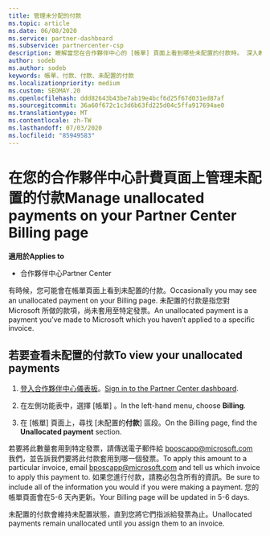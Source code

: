```yaml
---
title: 管理未分配的付款
ms.topic: article
ms.date: 06/08/2020
ms.service: partner-dashboard
ms.subservice: partnercenter-csp
description: 瞭解當您在合作夥伴中心的 [帳單] 頁面上看到哪些未配置的付款時。 深入瞭解如何將它們套用到您的發票。
author: sodeb
ms.author: sodeb
keywords: 帳單、付款、付款、未配置的付款
ms.localizationpriority: medium
ms.custom: SEOMAY.20
ms.openlocfilehash: ddd82643b43be7ab19e4bcf6d25f67d031ed87af
ms.sourcegitcommit: 36a60f672c1c3d6b63fd225d04c5ffa917694ae0
ms.translationtype: MT
ms.contentlocale: zh-TW
ms.lasthandoff: 07/03/2020
ms.locfileid: "85949583"
---
```

# <a name="manage-unallocated-payments-on-your-partner-center-billing-page"></a><span data-ttu-id="4b10e-105">在您的合作夥伴中心計費頁面上管理未配置的付款</span><span class="sxs-lookup"><span data-stu-id="4b10e-105">Manage unallocated payments on your Partner Center Billing page</span></span>

<span data-ttu-id="4b10e-106">**適用於**</span><span class="sxs-lookup"><span data-stu-id="4b10e-106">**Applies to**</span></span>

- <span data-ttu-id="4b10e-107">合作夥伴中心</span><span class="sxs-lookup"><span data-stu-id="4b10e-107">Partner Center</span></span>

<span data-ttu-id="4b10e-108">有時候，您可能會在帳單頁面上看到未配置的付款。</span><span class="sxs-lookup"><span data-stu-id="4b10e-108">Occasionally you may see an unallocated payment on your Billing page.</span></span> <span data-ttu-id="4b10e-109">未配置的付款是指您對 Microsoft 所做的款項，尚未套用至特定發票。</span><span class="sxs-lookup"><span data-stu-id="4b10e-109">An unallocated payment is a payment you’ve made to Microsoft which you haven’t applied to a specific invoice.</span></span>

## <a name="to-view-your-unallocated-payments"></a><span data-ttu-id="4b10e-110">若要查看未配置的付款</span><span class="sxs-lookup"><span data-stu-id="4b10e-110">To view your unallocated payments</span></span>

1. <span data-ttu-id="4b10e-111">[登入合作夥伴中心儀表板](https://partner.microsoft.com/dashboard/home)。</span><span class="sxs-lookup"><span data-stu-id="4b10e-111">[Sign in to the Partner Center dashboard](https://partner.microsoft.com/dashboard/home).</span></span>

2. <span data-ttu-id="4b10e-112">在左側功能表中，選擇 [帳單]  。</span><span class="sxs-lookup"><span data-stu-id="4b10e-112">In the left-hand menu, choose **Billing**.</span></span>

3. <span data-ttu-id="4b10e-113">在 [帳單] 頁面上，尋找 [未配置的**付款**] 區段。</span><span class="sxs-lookup"><span data-stu-id="4b10e-113">On the Billing page, find the **Unallocated payment** section.</span></span> 

<span data-ttu-id="4b10e-114">若要將此數量套用到特定發票，請傳送電子郵件給 bposcapp@microsoft.com 我們，並告訴我們要將此付款套用到哪一個發票。</span><span class="sxs-lookup"><span data-stu-id="4b10e-114">To apply this amount to a particular invoice, email bposcapp@microsoft.com and tell us which invoice to apply this payment to.</span></span> <span data-ttu-id="4b10e-115">如果您進行付款，請務必包含所有的資訊。</span><span class="sxs-lookup"><span data-stu-id="4b10e-115">Be sure to include all of the information you would if you were making a payment.</span></span> <span data-ttu-id="4b10e-116">您的帳單頁面會在5-6 天內更新。</span><span class="sxs-lookup"><span data-stu-id="4b10e-116">Your Billing page will be updated in 5-6 days.</span></span> 

<span data-ttu-id="4b10e-117">未配置的付款會維持未配置狀態，直到您將它們指派給發票為止。</span><span class="sxs-lookup"><span data-stu-id="4b10e-117">Unallocated payments remain unallocated until you assign them to an invoice.</span></span> 
